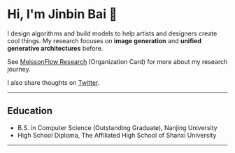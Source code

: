 # Hi, I'm Jinbin Bai 👋

I design algorithms and build models to help artists and designers create cool things. My research focuses on **image generation** and **unified generative architectures** before.

See [MeissonFlow Research](https://huggingface.co/MeissonFlow) (Organization Card) for more about my research journey.

I also share thoughts on [Twitter](https://twitter.com/Jinbin_Bai).

---

## **Education**

- B.S. in Computer Science (Outstanding Graduate), Nanjing University  
- High School Diploma, The Affiliated High School of Shanxi University

---

<!--
**viiika/viiika** is a ✨ _special_ ✨ repository because its `README.md` (this file) appears on your GitHub profile.

Here are some ideas to get you started:

- 🔭 I’m currently working on ...
- 🌱 I’m currently learning ...
- 👯 I’m looking to collaborate on ...
- 🤔 I’m looking for help with ...
- 💬 Ask me about ...
- 📫 How to reach me: ...
- 😄 Pronouns: ...
- ⚡ Fun fact: ...
-->
